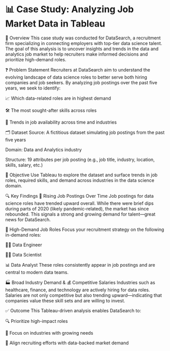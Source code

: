 # 📊 Case Study: Analyzing Job Market Data in Tableau
📝 Overview
This case study was conducted for DataSearch, a recruitment firm specializing in connecting employers with top-tier data science talent. The goal of this analysis is to uncover insights and trends in the data and analytics job market to help recruiters make informed decisions and prioritize high-demand roles.

❓ Problem Statement
Recruiters at DataSearch aim to understand the evolving landscape of data science roles to better serve both hiring companies and job seekers. By analyzing job postings over the past five years, we seek to identify:

📈 Which data-related roles are in highest demand

🛠️ The most sought-after skills across roles

🏢 Trends in job availability across time and industries

🗂️ Dataset
Source: A fictitious dataset simulating job postings from the past five years

Domain: Data and Analytics industry

Structure: 19 attributes per job posting (e.g., job title, industry, location, skills, salary, etc.)

🎯 Objective
Use Tableau to explore the dataset and surface trends in job roles, required skills, and demand across industries in the data science domain.

🔍 Key Findings
📅 Rising Job Postings Over Time
Job postings for data science roles have trended upward overall. While there were brief dips during parts of 2020 (likely pandemic-related), the market has since rebounded. This signals a strong and growing demand for talent—great news for DataSearch.

💼 High-Demand Job Roles
Focus your recruitment strategy on the following in-demand roles:

👷‍♂️ Data Engineer

👩‍🔬 Data Scientist

📊 Data Analyst
These roles consistently appear in job postings and are central to modern data teams.

🏭 Broad Industry Demand & 💰 Competitive Salaries
Industries such as healthcare, finance, and technology are actively hiring for data roles. Salaries are not only competitive but also trending upward—indicating that companies value these skill sets and are willing to invest.

✅ Outcome
This Tableau-driven analysis enables DataSearch to:

🔍 Prioritize high-impact roles

📍 Focus on industries with growing needs

🎯 Align recruiting efforts with data-backed market demand


